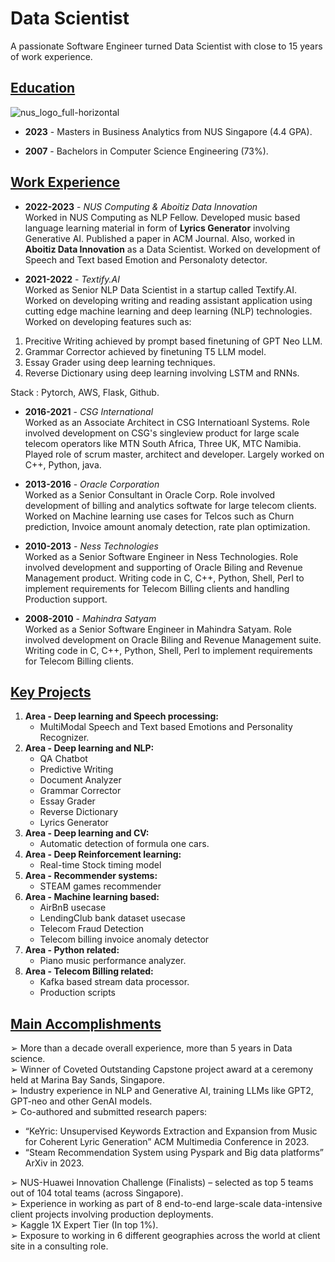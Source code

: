 # Data Scientist 

A passionate Software Engineer turned Data Scientist with close to 15 years of work experience.

## <ins>Education</ins>
![nus_logo_full-horizontal](https://github.com/netgvarun2012/portfolio/assets/93938450/45493d1d-a0cd-42f4-bac2-647adaadc8e3)  
- **2023** - Masters in Business Analytics from NUS Singapore (4.4 GPA).

- **2007** - Bachelors in Computer Science Engineering (73%).

## <ins>Work Experience</ins>

- **2022-2023** - *NUS Computing & Aboitiz Data Innovation*  
Worked in NUS Computing as NLP Fellow. Developed music based language learning material in form of **Lyrics Generator** involving Generative AI. Published a paper in ACM Journal. Also, worked in **Aboitiz Data Innovation** as a Data Scientist. Worked on development of Speech and Text based Emotion and Personaloty detector.

- **2021-2022** - *Textify.AI*  
Worked as Senior NLP Data Scientist in a startup called Textify.AI. Worked on developing writing and reading assistant application using cutting edge machine learning and deep learning (NLP) technologies.  Worked on developing features such as:
1. Precitive Writing achieved by prompt based finetuning of GPT Neo LLM.
2. Grammar Corrector achieved by finetuning T5 LLM model.
3. Essay Grader using deep learning techniques.
4. Reverse Dictionary using deep learning involving LSTM and RNNs.
  
Stack : Pytorch, AWS, Flask, Github.

- **2016-2021** - *CSG International*  
Worked as an Associate Architect in CSG Internatioanl Systems. Role involved development on CSG's singleview product for large scale telecom operators like MTN South Africa, Three UK, MTC Namibia. Played role of scrum master, architect and developer. Largely worked on C++, Python, java.

- **2013-2016** - *Oracle Corporation*  
Worked as a Senior Consultant in Oracle Corp. Role involved development of billing and analytics softwate for large telecom clients. Worked on Machine learning use cases for Telcos such as Churn prediction, Invoice amount anomaly detection, rate plan optimization.

- **2010-2013** - *Ness Technologies*  
Worked as a Senior Software Engineer in Ness Technologies. Role involved development and supporting of Oracle Biling and Revenue Management product. Writing code in C, C++, Python, Shell, Perl to implement requirements for Telecom Billing clients and handling Production support.

- **2008-2010** - *Mahindra Satyam*  
Worked as a Senior Software Engineer in Mahindra Satyam. Role involved development on Oracle Biling and Revenue Management suite. Writing code in C, C++, Python, Shell, Perl to implement requirements for Telecom Billing clients.

## <ins>Key Projects</ins>
1. **Area - Deep learning and Speech processing:**  
   - MultiModal Speech and Text based Emotions and Personality Recognizer.
3. **Area - Deep learning and NLP:**  
   - QA Chatbot
   - Predictive Writing
   - Document Analyzer
   - Grammar Corrector
   - Essay Grader
   - Reverse Dictionary
   - Lyrics Generator
5. **Area - Deep learning and CV:**  
   - Automatic detection of formula one cars.
7. **Area - Deep Reinforcement learning:**  
   - Real-time Stock timing model
9. **Area - Recommender systems:**  
    - STEAM games recommender
11. **Area - Machine learning based:**  
    - AirBnB usecase
    - LendingClub bank dataset usecase
    - Telecom Fraud Detection
    - Telecom billing invoice anomaly detector
13. **Area - Python related:**  
    - Piano music performance analyzer.
15. **Area - Telecom Billing related:**  
    - Kafka based stream data processor.
    - Production scripts
    
   
## <ins>Main Accomplishments</ins>
➢ More than a decade overall experience, more than 5 years in Data science.  
➢ Winner of Coveted Outstanding Capstone project award at a ceremony held at Marina Bay Sands, Singapore.  
➢ Industry experience in NLP and Generative AI, training LLMs like GPT2, GPT-neo and other GenAI models.  
➢ Co-authored and submitted research papers:
  - “KeYric: Unsupervised Keywords Extraction and Expansion from Music for Coherent Lyric Generation” ACM Multimedia Conference in 2023.
  - “Steam Recommendation System using Pyspark and Big data platforms” ArXiv in 2023.
    
➢ NUS-Huawei Innovation Challenge (Finalists) – selected as top 5 teams out of 104 total teams (across Singapore).  
➢ Experience in working as part of 8 end-to-end large-scale data-intensive client projects involving production deployments.  
➢ Kaggle 1X Expert Tier (In top 1%).  
➢ Exposure to working in 6 different geographies across the world at client site in a consulting role.
